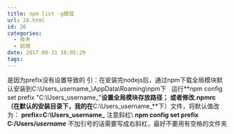 ```yaml
---
title: npm list -g报错
url: 26.html
id: 26
categories:
  - 技术
  - 前端
date: 2017-08-31 16:05:29
tags:
---
```


是因为prefix没有设置导致的 引：在安装完nodejs后，通过npm下载全局模块默认安装到C:\\Users\_username_\\AppData\\Roaming\\npm下   运行**npm config set prefix "C:\\Users\_username_"**设置全局模块存放路径； 或者修改.npmrc（在默认的安装目录下，我的在**C:\\Users\_username_**下）文件，将默认值改为： **prefix=C:\\Users\_username_** 注意斜杠\ **npm config set prefix C:/Users/_username_** 不加引号的话需要写成右斜杠，最好不要用有空格的文件夹